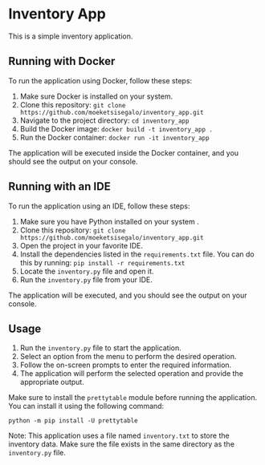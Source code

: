 # Inventory App

This is a simple inventory application.

## Running with Docker

To run the application using Docker, follow these steps:

1. Make sure Docker is installed on your system.
2. Clone this repository: `git clone https://github.com/moeketsisegalo/inventory_app.git`
3. Navigate to the project directory: `cd inventory_app`
4. Build the Docker image: `docker build -t inventory_app .`
5. Run the Docker container: `docker run -it inventory_app`

The application will be executed inside the Docker container, and you should see the output on your console.

## Running with an IDE

To run the application using an IDE, follow these steps:

1. Make sure you have Python installed on your system .
2. Clone this repository: `git clone https://github.com/moeketsisegalo/inventory_app.git`
3. Open the project in your favorite IDE.
4. Install the dependencies listed in the `requirements.txt` file. You can do this by running: `pip install -r requirements.txt`
5. Locate the `inventory.py` file and open it.
6. Run the `inventory.py` file from your IDE.

The application will be executed, and you should see the output on your console.


## Usage

1. Run the `inventory.py` file to start the application.
2. Select an option from the menu to perform the desired operation.
3. Follow the on-screen prompts to enter the required information.
4. The application will perform the selected operation and provide the appropriate output.

Make sure to install the `prettytable` module before running the application. You can install it using the following command:
```
python -m pip install -U prettytable
```

Note: This application uses a file named `inventory.txt` to store the inventory data. Make sure the file exists in the same directory as the `inventory.py` file.



